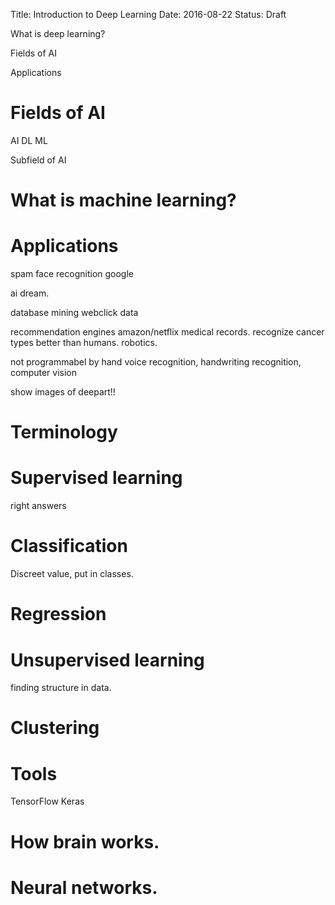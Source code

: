 Title: Introduction to Deep Learning
Date: 2016-08-22
Status: Draft

What is deep learning?

Fields of AI

Applications

# Fields of AI

AI DL ML

Subfield of AI
# What is machine learning?

# Applications

spam
face recognition
google

ai dream.


database mining
webclick data

recommendation engines amazon/netflix
medical records. recognize cancer types better than humans.
robotics.


not programmabel by hand
voice recognition, handwriting recognition, computer vision


show images of deepart!!


# Terminology

# Supervised learning

right answers

# Classification
Discreet value, put in classes.
# Regression


# Unsupervised learning

finding structure in data.
# Clustering

# Tools

TensorFlow
Keras

# How brain works. 

# Neural networks.

